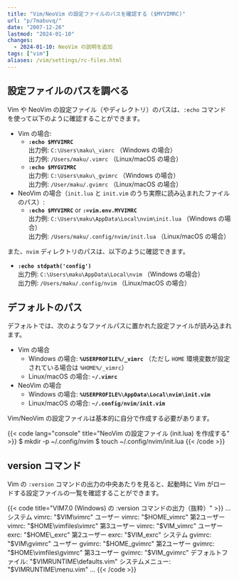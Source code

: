```yaml
---
title: "Vim/NeoVim の設定ファイルのパスを確認する ($MYVIMRC)"
url: "p/7mabuvq/"
date: "2007-12-26"
lastmod: "2024-01-10"
changes:
  - 2024-01-10: NeoVim の説明を追加
tags: ["vim"]
aliases: /vim/settings/rc-files.html
---
```


設定ファイルのパスを調べる
----

Vim や NeoVim の設定ファイル（やディレクトリ）のパスは、`:echo` コマンドを使って以下のように確認することができます。

- Vim の場合:
  - __`:echo $MYVIMRC`__<br>
    出力例: `C:\Users\maku\_vimrc` （Windows の場合）<br>
    出力例: `/Users/maku/.vimrc` （Linux/macOS の場合）
  - __`:echo $MYGVIMRC`__<br>
    出力例: `C:\Users\maku\_gvimrc` （Windows の場合）<br>
    出力例: `/User/maku/.gvimrc` （Linux/macOS の場合）
- NeoVim の場合（`init.lua` と `init.vim` のうち実際に読み込まれたファイルのパス）:
  - __`:echo $MYVIMRC`__ or __`:=vim.env.MYVIMRC`__<br>
    出力例: `C:\Users\maku\AppData\Local\nvim\init.lua` （Windows の場合）<br>
    出力例: `/Users/maku/.config/nvim/init.lua` （Linux/macOS の場合）

また、`nvim` ディレクトリのパスは、以下のように確認できます。

- __`:echo stdpath('config')`__<br>
  出力例: `C:\Users\maku\AppData\Local\nvim` （Windows の場合）<br>
  出力例: `/Users/maku/.config/nvim` （Linux/macOS の場合）


デフォルトのパス
----

デフォルトでは、次のようなファイルパスに置かれた設定ファイルが読み込まれます。

- Vim の場合
  - Windows の場合: __`%USERPROFILE%/_vimrc`__ （ただし `HOME` 環境変数が設定されている場合は `%HOME%/_vimrc`）
  - Linux/macOS の場合: __`~/.vimrc`__
- NeoVim の場合
  - Windows の場合: __`%USERPROFILE%\AppData\Local\nvim\init.vim`__
  - Linux/macOS の場合: __`~/.config/nvim/init.vim`__

Vim/NeoVim の設定ファイルは基本的に自分で作成する必要があります。

{{< code lang="console" title="NeoVim の設定ファイル (init.lua) を作成する" >}}
$ mkdir -p ~/.config/nvim
$ touch ~/.config/nvim/init.lua
{{< /code >}}


version コマンド
----

Vim の `:version` コマンドの出力の中央あたりを見ると、起動時に Vim がロードする設定ファイルの一覧を確認することができます。

{{< code title="VIM7.0 (Windows) の :version コマンドの出力（抜粋）" >}}
...
      システム vimrc: "$VIM\vimrc"
      ユーザー vimrc: "$HOME\_vimrc"
   第2ユーザー vimrc: "$HOME\vimfiles\vimrc"
   第3ユーザー vimrc: "$VIM\_vimrc"
       ユーザー exrc: "$HOME\_exrc"
    第2ユーザー exrc: "$VIM\_exrc"
     システム gvimrc: "$VIM\gvimrc"
     ユーザー gvimrc: "$HOME\_gvimrc"
  第2ユーザー gvimrc: "$HOME\vimfiles\gvimrc"
  第3ユーザー gvimrc: "$VIM\_gvimrc"
  デフォルトファイル: "$VIMRUNTIME\defaults.vim"
    システムメニュー: "$VIMRUNTIME\menu.vim"
...
{{< /code >}}

